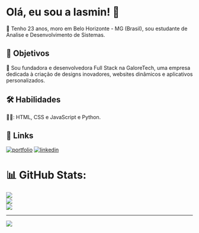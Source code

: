 
# Olá, eu sou a Iasmin! 👋

🔭 Tenho 23 anos, moro em Belo Horizonte - MG (Brasil), sou estudante de Analise e Desenvolvimento de Sistemas. 
## 🚀 Objetivos

💫 Sou fundadora e desenvolvedora Full Stack na GaloreTech, uma empresa dedicada à criação de designs inovadores, websites dinâmicos e aplicativos personalizados. 



## 🛠 Habilidades
👩‍💻: HTML, CSS e JavaScript e Python.


## 🔗 Links
[![portfolio](https://img.shields.io/badge/my_portfolio-000?style=for-the-badge&logo=ko-fi&logoColor=white)](https://portfolio.galoretech.com.br/)
[![linkedin](https://img.shields.io/badge/linkedin-0A66C2?style=for-the-badge&logo=linkedin&logoColor=white)](https://linkedin.com/in/https://www.linkedin.com/in/iasmin-caroline-queiroz-fernandes-206a12213/)



# 📊 GitHub Stats:
![](https://github-readme-stats.vercel.app/api?username=IasminCQFernandes&theme=radical&hide_border=false&include_all_commits=true&count_private=true)<br/>
![](https://github-readme-streak-stats.herokuapp.com/?user=IasminCQFernandes&theme=radical&hide_border=false)<br/>
![](https://github-readme-stats.vercel.app/api/top-langs/?username=IasminCQFernandes&theme=radical&hide_border=false&include_all_commits=true&count_private=true&layout=compact)

---
[![](https://visitcount.itsvg.in/api?id=IasminCQFernandes&icon=2&color=11)](https://visitcount.itsvg.in)

<!-- Proudly created with GPRM ( https://gprm.itsvg.in ) -->
